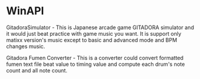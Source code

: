 # WinAPI

GitadoraSimulator - This is Japanese arcade game GITADORA simulator and it would just beat practice with game music you want. It is support only matixx version's music except to basic and advanced mode and BPM changes music.

Gitadora Fumen Converter - This is a converter could convert formatted fumen text file beat value to timing value and compute each drum's note count and all note count.
